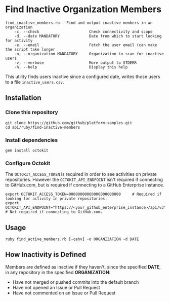 # Find Inactive Organization Members

```
find_inactive_members.rb - Find and output inactive members in an organization
    -c, --check                      Check connectivity and scope
    -d, --date MANDATORY             Date from which to start looking for activity
    -e, --email                      Fetch the user email (can make the script take longer
    -o, --organization MANDATORY     Organization to scan for inactive users
    -v, --verbose                    More output to STDERR
    -h, --help                       Display this help
```

This utility finds users inactive since a configured date, writes those users to a file `inactive_users.csv`.

## Installation

### Clone this repository

```shell
git clone https://github.com/github/platform-samples.git
cd api/ruby/find-inactive-members
```

### Install dependencies

```shell
gem install octokit
```

### Configure Octokit

The `OCTOKIT_ACCESS_TOKEN` is required in order to see activities on private repositories. However the `OCTOKIT_API_ENDPOINT` isn't required if connecting to GitHub.com, but is required if connecting to a GitHub Enterprise instance.

```shell
export OCTOKIT_ACCESS_TOKEN=00000000000000000000000     # Required if looking for activity in private repositories.
export OCTOKIT_API_ENDPOINT="https://<your_github_enterprise_instance>/api/v3" # Not required if connecting to GitHub.com.
```

## Usage

```
ruby find_active_members.rb [-cehv] -o ORGANIZATION -d DATE
```

## How Inactivity is Defined

Members are defined as inactive if they haven't, since the specified **DATE**,  in any repository in the specified **ORGANIZATION**:

* Have not merged or pushed commits into the default branch
* Have not opened an Issue or Pull Request
* Have not commented on an Issue or Pull Request

